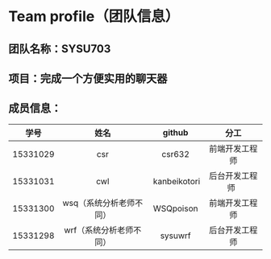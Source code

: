 # Team profile（团队信息）
## 团队名称：SYSU703
## 项目：完成一个方便实用的聊天器
## 成员信息：

|    学号    |  姓名  |  github |  分工     |
| :------: | :--: | :--------: | :--------: |
| 15331029 | csr  |csr632 |前端开发工程师  | 
| 15331031 | cwl  |  kanbeikotori  | 后台开发工程师    | 
| 15331300 | wsq（系统分析老师不同）  | WSQpoison | 前端开发工程师    | 
| 15331298 |  wrf（系统分析老师不同）  | sysuwrf  | 后台开发工程师   |